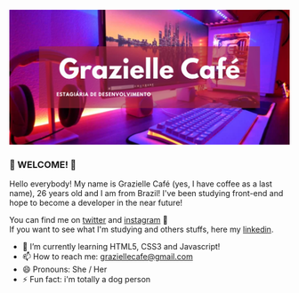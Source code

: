 ![](githubGrazi.png)


### 🌼 WELCOME! 🌼

Hello everybody! My name is Grazielle Café (yes, I have coffee as a last name), 26 years old and I am from Brazil!
I've been studying front-end and hope to become a developer in the near future! 

You can find me on [twitter](https://twitter.com/graziellecafe) and [instagram](https://www.instagram.com/grazielle.cafe/) 🌻 <br>
If you want to see what I'm studying and others stuffs, here my [linkedin](https://www.linkedin.com/in/graziellecafe/). 

- 🌱 I’m currently learning HTML5, CSS3 and Javascript! 
- 📫 How to reach me: graziellecafe@gmail.com
- 😄 Pronouns: She / Her 
- ⚡ Fun fact: i'm totally a dog person 


